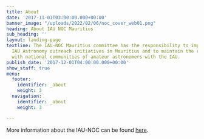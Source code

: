```yaml
---
title: About
date: '2017-11-01T03:00:00.000+00:00'
banner_image: "/uploads/2022/02/06/noc_cover_web01.png"
heading: About IAU NOC Mauritius
sub_heading: ''
layout: landing-page
textline: The IAU-NOC Mauritius committee has the responsibility to implement proposed
  IAU Astronomy outreach initiatives in Mauritius and to maintain the relationship
  with national communities of amateur astronomers with the IAU.
publish_date: '2017-12-01T04:00:00.000+00:00'
show_staff: true
menu:
  footer:
    identifier: _about
    weight: 3
  navigation:
    identifier: _about
    weight: 3

---
```


More information about the IAU-NOC can be found [here](https://www.iau.org/public/noc/ "IAU-NOC").